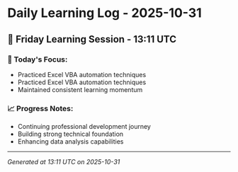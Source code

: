 # Daily Learning Log - 2025-10-31

## 📅 Friday Learning Session - 13:11 UTC

### 🎯 Today's Focus:
- Practiced Excel VBA automation techniques
- Practiced Excel VBA automation techniques
- Maintained consistent learning momentum

### 📈 Progress Notes:
- Continuing professional development journey
- Building strong technical foundation
- Enhancing data analysis capabilities

---
*Generated at 13:11 UTC on 2025-10-31*
